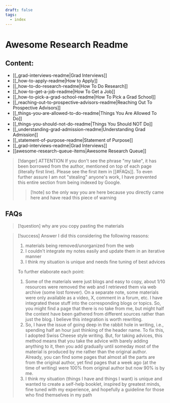 ```yaml
---
draft: false
tags:
  - index
---
```


# Awesome Research Readme

## Content:
- [[_grad-interviews-readme|Grad Interviews]]
- [[_how-to-apply-readme|How to Apply]]
- [[_how-to-do-research-readme|How To Do Research]]
- [[_how-to-get-a-job-readme|How To Get a Job]]
- [[_how-to-pick-a-grad-school-readme|How To Pick a Grad School]]
- [[_reaching-out-to-prospective-advisors-readme|Reaching Out To Prospective Advisors]]
- [[_things-you-are-allowed-to-do-readme|Things You Are Allowed To Do]]
- [[_things-you-should-not-do-readme|Things You Should NOT Do]]
- [[_understanding-grad-admission-readme|Understanding Grad Admission]]
- [[_statement-of-purpose-readme|Statement of Purpose]]
- [[_grad-interviews-readme|Grad Interviews]]
- [[awesome-research-queue-items|Awesome Research Queue]]

>[!danger] ATTENTION
>If you don't see the phrase "my take", it has been borrowed from the author, mentioned on top of each page (literally first line). Please see the first item in [[#FAQs]]. 
>To even further assure I am not "stealing" anyone's work, I have prevented this entire section from being indexed by Google.
>>[!note] so the only way you are here because you directly came here and have read this piece of warning

## FAQs

>[!question] why are you copy pasting the materials

>[!success] Answer
> I did this considering the following reasons:
> 1. materials being removed/unorganized from the web 
> 2. I couldn't integrate my notes easily and update them in an iterative manner
> 3. I think my situation is unique and needs fine tuning of best advices
>
>To further elaborate each point:
>1. Some of the materials were just blogs and easy to copy, about 1/10 resources were removed the web and I retrieved them via web archive (some lost forever). On a separate note, some materials were only available as a video, X, comment in a forum, etc. I have integrated these stuff into the corresponding blogs or topics. So, you might find a page that there is no take from me, but might half the content have been gathered from different sources rather than just the blog. I believe this integration is worth rewriting.
>2. So, I have the issue of going deep in the rabbit hole in writing, i.e., spending half an hour just thinking of the header name. To fix this, I adopted Swiss Cheese style writing. But, for taking advices, this method means that you take the advice with barely adding anything to it, then you add gradually until someday most of the material is produced by me rather than the original author. Already, you can find some pages that almost all the parts are from the original author, yet find pages that a week ago (at the time of writing) were 100% from original author but now 90% is by me.
>3. I think my situation (things I have and things I want) is unique and wanted to create a self-help booklet, inspired by greatest minds, fine tuned with my experience, and hopefully a guideline for those who find themselves in my path

